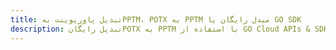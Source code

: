 ---title: تبدیل پاورپوینت بهPPTM، POTX به PPTM مبدل رایگان یا GO SDKdescription: تبدیل رایگانPOTX به PPTM با استفاده از GO Cloud APIs & SDK. همچنین اسناد Microsoft PowerPoint را در Cloud ایجاد، ویرایش و رندر کنید.---